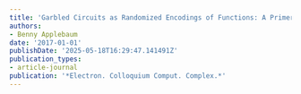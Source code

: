 ```yaml
---
title: 'Garbled Circuits as Randomized Encodings of Functions: A Primer'
authors:
- Benny Applebaum
date: '2017-01-01'
publishDate: '2025-05-18T16:29:47.141491Z'
publication_types:
- article-journal
publication: '*Electron. Colloquium Comput. Complex.*'
---
```

